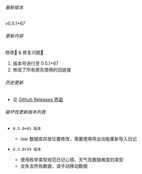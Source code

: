###### 最新版本
v0.5.1+67

###### 更新内容

修改📖 & 修复问题🔧
1. 版本号进行至 0.5.1+67
2. 修改了所有原先使用的旧链接

###### 历史更新

- 见 [Github Releases 界面](https://github.com/Cierra-Runis/mercurius/releases)

###### 破坏性更新版本列表

- `0.5.0+65 版本`
  - isar 数据库存放位置修改，需要使用导出功能重新导入日记

- `0.3.0+59 版本`
  - 使用枚举类型规范日记心情、天气及数独难度的类型
  - 会失去所有数据，请手动移动数据

